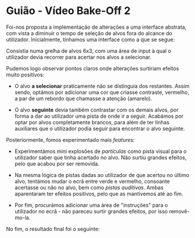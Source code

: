 # Guião - Vídeo Bake-Off 2

Foi-nos proposta a implementação de alterações a uma interface abstrata, com vista a diminuir o tempo de seleção de alvos fora do alcance do utilizador. Inicialmente, tinhamos uma interface como a que se segue:

<!-- imagem a passar -->

Consistia numa grelha de alvos 6x3, com uma área de input à qual o utilizador devia recorrer para acertar nos alvos a selecionar.

Pudemos logo observar pontos claros onde alterações surtiriam efeitos muito positivos:

<!-- as imagens relativas a cada feature devem estar a passar, bem como stats ig -->

- O alvo **a selecionar** praticamente não se distinguia dos restantes. Assim sendo, optámos por adicionar uma cor que criasse contraste, vermelho, a par de um rebordo que chamasse a atenção (amarelo).

- O alvo **seguinte** devia também contrastar com os demais alvos, por forma a dar ao utilizador uma pista de onde ir a seguir. Acabámos por optar por alvos completamente brancos, para além de ter linhas auxiliares que o utilizador podia seguir para encontrar o alvo seguinte.

Posteriormente, fomos experimentado mais _features_:

- Experimentámos mini explosões de _partículas_ como pista visual para o utilizador saber que tinha acertado no alvo. Não surtiu grandes efeitos, pelo que acabou por ser removida. <!-- FIXME: vai ser removida?-->

- Na mesma lógica de pistas dadas ao utilizador de que acertou no último alvo, tentámos mudar o ecrã entre verde e vermelho, consoante acertasse ou não no alvo, bem como _pistas auditivas_. Ambas aparentaram ter efeitos positivos, pelo que as mantivemos até ao fim.

<!-- TODO: snapping (luís) -->

- Por fim, procurámos adicionar uma área de "instruções" para o utilizador no ecrã - não pareceu surtir grandes efeitos, por isso removê-mo-la.

No fim, o resultado final foi o seguinte:

<!-- passa-se uma attempt completa na versão final e listagem das features incluídas -->